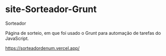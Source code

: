 # site-Sorteador-Grunt
Sorteador


Página de sorteio, em que foi usado o Grunt para automação de tarefas do JavaScript.

https://sorteadordenum.vercel.app/
